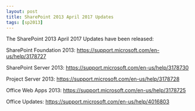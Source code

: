 ```yaml
---
layout: post
title: SharePoint 2013 April 2017 Updates
tags: [sp2013]
---
```


The SharePoint 2013 April 2017 Updates have been released:

SharePoint Foundation 2013: <https://support.microsoft.com/en-us/help/3178727>

SharePoint Server 2013: <https://support.microsoft.com/en-us/help/3178730>

Project Server 2013: <https://support.microsoft.com/en-us/help/3178728>

Office Web Apps 2013: <https://support.microsoft.com/en-us/help/3178725>

Office Updates: <https://support.microsoft.com/en-us/help/4016803>